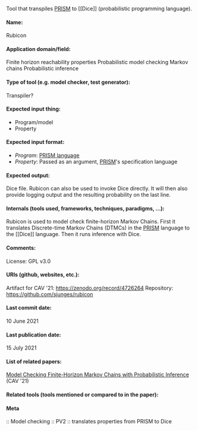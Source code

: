 Tool that transpiles [PRISM](Formats/PRISM%20language.md) to [[Dice]] (probabilistic programming language).

#### Name:
Rubicon

#### Application domain/field:
Finite horizon reachability properties
Probabilistic model checking
Markov chains
Probabilistic inference

#### Type of tool (e.g. model checker, test generator):
Transpiler?

#### Expected input thing:
- Program/model
- Property

#### Expected input format:
- *Program*: [PRISM language](Formats/PRISM%20language.md)
- *Property*: Passed as an argument, [PRISM](Checkers/PRISM.md)'s specification language

#### Expected output:
Dice file.
Rubicon can also be used to invoke Dice directly. It will then also provide logging output and the resulting probability on the last line.

#### Internals (tools used, frameworks, techniques, paradigms, ...):
Rubicon is used to model check finite-horizon Markov Chains. First it translates Discrete-time Markov Chains (DTMCs) in the [PRISM](Checkers/PRISM.md) language to the [[Dice]] language. Then it runs inference with Dice.

#### Comments:
License: GPL v3.0

#### URIs (github, websites, etc.):
Artifact for CAV '21: https://zenodo.org/record/4726264
Repository: https://github.com/sjunges/rubicon

#### Last commit date:
10 June 2021

#### Last publication date:
15 July 2021

#### List of related papers:
[Model Checking Finite-Horizon Markov Chains with Probabilistic Inference](https://doi.org/10.1007/978-3-030-81688-9_27) (CAV '21)

#### Related tools (tools mentioned or compared to in the paper):

#### Meta
:: Model checking
:: PV2 :: translates properties from PRISM to Dice